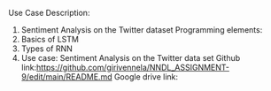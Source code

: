 Use Case Description:
1. Sentiment Analysis on the Twitter dataset
Programming elements: 
1. Basics of LSTM 
2. Types of RNN
3. Use case: Sentiment Analysis on the Twitter data set
   Github link:https://github.com/girivennela/NNDL_ASSIGNMENT-9/edit/main/README.md
   Google drive link:
